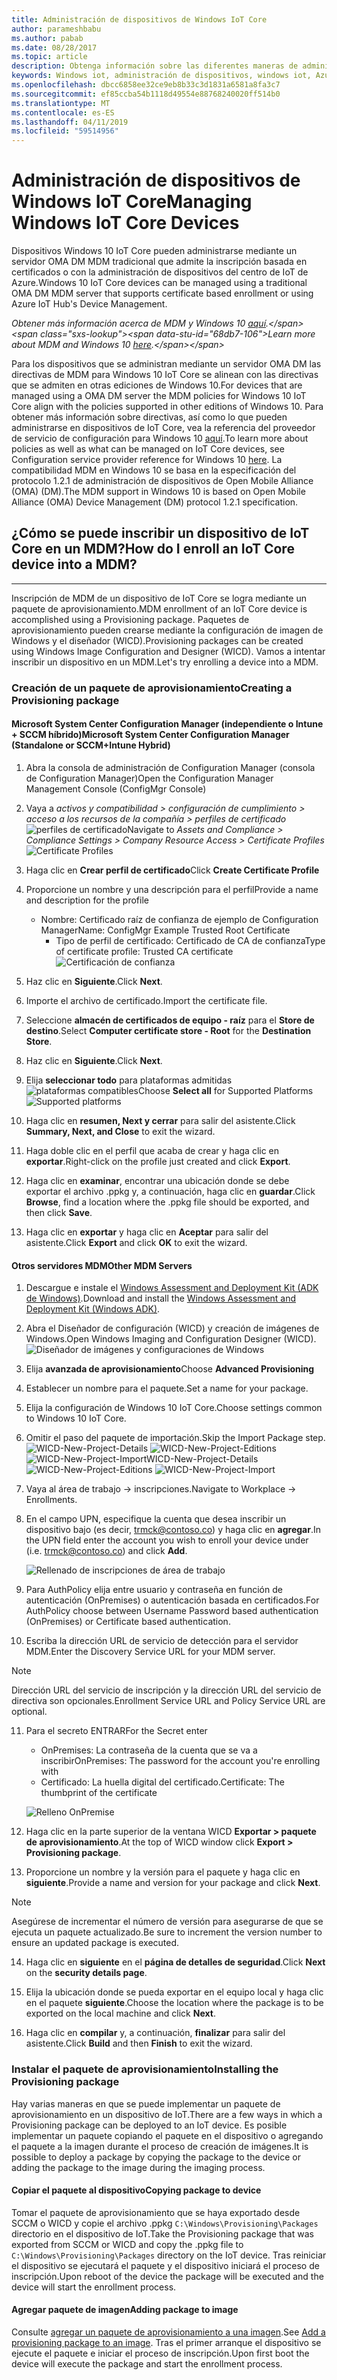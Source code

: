 ```yaml
---
title: Administración de dispositivos de Windows IoT Core
author: parameshbabu
ms.author: pabab
ms.date: 08/28/2017
ms.topic: article
description: Obtenga información sobre las diferentes maneras de administrar dispositivos Windows 10 IoT Core.
keywords: Windows iot, administración de dispositivos, windows iot, Azure DM, Hub de Azure, Azure IoT
ms.openlocfilehash: dbcc6858ee32ce9eb8b33c3d1831a6581a8fa3c7
ms.sourcegitcommit: ef85ccba54b1118d49554e88768240020ff514b0
ms.translationtype: MT
ms.contentlocale: es-ES
ms.lasthandoff: 04/11/2019
ms.locfileid: "59514956"
---
```

# <a name="managing-windows-iot-core-devices"></a><span data-ttu-id="68db7-104">Administración de dispositivos de Windows IoT Core</span><span class="sxs-lookup"><span data-stu-id="68db7-104">Managing Windows IoT Core Devices</span></span>

<span data-ttu-id="68db7-105">Dispositivos Windows 10 IoT Core pueden administrarse mediante un servidor OMA DM MDM tradicional que admite la inscripción basada en certificados o con la administración de dispositivos del centro de IoT de Azure.</span><span class="sxs-lookup"><span data-stu-id="68db7-105">Windows 10 IoT Core devices can be managed using a traditional OMA DM MDM server that supports certificate based enrollment or using Azure IoT Hub's Device Management.</span></span>  

 _<span data-ttu-id="68db7-106">Obtener más información acerca de MDM y Windows 10 [aquí](https://msdn.microsoft.com/library/windows/hardware/dn914769(v=vs.85).aspx).</span><span class="sxs-lookup"><span data-stu-id="68db7-106">Learn more about MDM and Windows 10 [here](https://msdn.microsoft.com/library/windows/hardware/dn914769(v=vs.85).aspx).</span></span>_  

<span data-ttu-id="68db7-107">Para los dispositivos que se administran mediante un servidor OMA DM las directivas de MDM para Windows 10 IoT Core se alinean con las directivas que se admiten en otras ediciones de Windows 10.</span><span class="sxs-lookup"><span data-stu-id="68db7-107">For devices that are managed using a OMA DM server the MDM policies for Windows 10 IoT Core align with the policies supported in other editions of Windows 10.</span></span> <span data-ttu-id="68db7-108">Para obtener más información sobre directivas, así como lo que pueden administrarse en dispositivos de IoT Core, vea la referencia del proveedor de servicio de configuración para Windows 10 [aquí](https://aka.ms/csplist).</span><span class="sxs-lookup"><span data-stu-id="68db7-108">To learn more about policies as well as what can be managed on IoT Core devices, see Configuration service provider reference for Windows 10 [here](https://aka.ms/csplist).</span></span> <span data-ttu-id="68db7-109">La compatibilidad MDM en Windows 10 se basa en la especificación del protocolo 1.2.1 de administración de dispositivos de Open Mobile Alliance (OMA) (DM).</span><span class="sxs-lookup"><span data-stu-id="68db7-109">The MDM support in Windows 10 is based on Open Mobile Alliance (OMA) Device Management (DM) protocol 1.2.1 specification.</span></span>

## <a name="how-do-i-enroll-an-iot-core-device-into-a-mdm"></a><span data-ttu-id="68db7-110">¿Cómo se puede inscribir un dispositivo de IoT Core en un MDM?</span><span class="sxs-lookup"><span data-stu-id="68db7-110">How do I enroll an IoT Core device into a MDM?</span></span>
___
<span data-ttu-id="68db7-111">Inscripción de MDM de un dispositivo de IoT Core se logra mediante un paquete de aprovisionamiento.</span><span class="sxs-lookup"><span data-stu-id="68db7-111">MDM enrollment of an IoT Core device is accomplished using a Provisioning package.</span></span> <span data-ttu-id="68db7-112">Paquetes de aprovisionamiento pueden crearse mediante la configuración de imagen de Windows y el diseñador (WICD).</span><span class="sxs-lookup"><span data-stu-id="68db7-112">Provisioning packages can be created using Windows Image Configuration and Designer (WICD).</span></span> <span data-ttu-id="68db7-113">Vamos a intentar inscribir un dispositivo en un MDM.</span><span class="sxs-lookup"><span data-stu-id="68db7-113">Let's try enrolling a device into a MDM.</span></span>

### <a name="creating-a-provisioning-package"></a><span data-ttu-id="68db7-114">Creación de un paquete de aprovisionamiento</span><span class="sxs-lookup"><span data-stu-id="68db7-114">Creating a Provisioning package</span></span>

#### <a name="microsoft-system-center-configuration-manager-standalone-or-sccmintune-hybrid"></a><span data-ttu-id="68db7-115">Microsoft System Center Configuration Manager (independiente o Intune + SCCM híbrido)</span><span class="sxs-lookup"><span data-stu-id="68db7-115">Microsoft System Center Configuration Manager (Standalone or SCCM+Intune Hybrid)</span></span>

1. <span data-ttu-id="68db7-116">Abra la consola de administración de Configuration Manager (consola de Configuration Manager)</span><span class="sxs-lookup"><span data-stu-id="68db7-116">Open the Configuration Manager Management Console (ConfigMgr Console)</span></span>

2. <span data-ttu-id="68db7-117">Vaya a _activos y compatibilidad > configuración de cumplimiento > acceso a los recursos de la compañía > perfiles de certificado_
   ![perfiles de certificado](../media/ManagingDevices/ConfigMgr-Certificate-Profiles.PNG)</span><span class="sxs-lookup"><span data-stu-id="68db7-117">Navigate to _Assets and Compliance > Compliance Settings > Company Resource Access > Certificate Profiles_
![Certificate Profiles](../media/ManagingDevices/ConfigMgr-Certificate-Profiles.PNG)</span></span>

3. <span data-ttu-id="68db7-118">Haga clic en **Crear perfil de certificado**</span><span class="sxs-lookup"><span data-stu-id="68db7-118">Click **Create Certificate Profile**</span></span>

4. <span data-ttu-id="68db7-119">Proporcione un nombre y una descripción para el perfil</span><span class="sxs-lookup"><span data-stu-id="68db7-119">Provide a name and description for the profile</span></span>
   - <span data-ttu-id="68db7-120">Nombre: Certificado raíz de confianza de ejemplo de Configuration Manager</span><span class="sxs-lookup"><span data-stu-id="68db7-120">Name: ConfigMgr Example Trusted Root Certificate</span></span>
     - <span data-ttu-id="68db7-121">Tipo de perfil de certificado: Certificado de CA de confianza</span><span class="sxs-lookup"><span data-stu-id="68db7-121">Type of certificate profile: Trusted CA certificate</span></span>  
     ![Certificación de confianza](../media/ManagingDevices/ConfigMgr-Certificate-Profiles-Wizard.png)

5. <span data-ttu-id="68db7-123">Haz clic en **Siguiente**.</span><span class="sxs-lookup"><span data-stu-id="68db7-123">Click **Next**.</span></span>

6. <span data-ttu-id="68db7-124">Importe el archivo de certificado.</span><span class="sxs-lookup"><span data-stu-id="68db7-124">Import the certificate file.</span></span>

7. <span data-ttu-id="68db7-125">Seleccione **almacén de certificados de equipo - raíz** para el **Store de destino**.</span><span class="sxs-lookup"><span data-stu-id="68db7-125">Select **Computer certificate store - Root** for the **Destination Store**.</span></span>

8. <span data-ttu-id="68db7-126">Haz clic en **Siguiente**.</span><span class="sxs-lookup"><span data-stu-id="68db7-126">Click **Next**.</span></span>

9. <span data-ttu-id="68db7-127">Elija **seleccionar todo** para plataformas admitidas ![plataformas compatibles](../media/ManagingDevices/ConfigMgr-Certificate-Profiles-Wizard-Supported-Platforms.png)</span><span class="sxs-lookup"><span data-stu-id="68db7-127">Choose **Select all** for Supported Platforms ![Supported platforms](../media/ManagingDevices/ConfigMgr-Certificate-Profiles-Wizard-Supported-Platforms.png)</span></span>

10. <span data-ttu-id="68db7-128">Haga clic en **resumen, Next y cerrar** para salir del asistente.</span><span class="sxs-lookup"><span data-stu-id="68db7-128">Click **Summary, Next, and Close** to exit the wizard.</span></span>

11. <span data-ttu-id="68db7-129">Haga doble clic en el perfil que acaba de crear y haga clic en **exportar**.</span><span class="sxs-lookup"><span data-stu-id="68db7-129">Right-click on the profile just created and click **Export**.</span></span>

12. <span data-ttu-id="68db7-130">Haga clic en **examinar**, encontrar una ubicación donde se debe exportar el archivo .ppkg y, a continuación, haga clic en **guardar**.</span><span class="sxs-lookup"><span data-stu-id="68db7-130">Click **Browse**, find a location where the .ppkg file should be exported, and then click **Save**.</span></span>

13. <span data-ttu-id="68db7-131">Haga clic en **exportar** y haga clic en **Aceptar** para salir del asistente.</span><span class="sxs-lookup"><span data-stu-id="68db7-131">Click **Export** and click **OK** to exit the wizard.</span></span>

#### <a name="other-mdm-servers"></a><span data-ttu-id="68db7-132">Otros servidores MDM</span><span class="sxs-lookup"><span data-stu-id="68db7-132">Other MDM Servers</span></span>

1. <span data-ttu-id="68db7-133">Descargue e instale el [Windows Assessment and Deployment Kit (ADK de Windows)](https://developer.microsoft.com/windows/hardware/windows-assessment-deployment-kit).</span><span class="sxs-lookup"><span data-stu-id="68db7-133">Download and install the [Windows Assessment and Deployment Kit (Windows ADK)](https://developer.microsoft.com/windows/hardware/windows-assessment-deployment-kit).</span></span>

2. <span data-ttu-id="68db7-134">Abra el Diseñador de configuración (WICD) y creación de imágenes de Windows.</span><span class="sxs-lookup"><span data-stu-id="68db7-134">Open Windows Imaging and Configuration Designer (WICD).</span></span>
   ![Diseñador de imágenes y configuraciones de Windows](../media/ManagingDevices/WICD-Start-Page.png)

3. <span data-ttu-id="68db7-136">Elija **avanzada de aprovisionamiento**</span><span class="sxs-lookup"><span data-stu-id="68db7-136">Choose **Advanced Provisioning**</span></span>

4. <span data-ttu-id="68db7-137">Establecer un nombre para el paquete.</span><span class="sxs-lookup"><span data-stu-id="68db7-137">Set a name for your package.</span></span>

5. <span data-ttu-id="68db7-138">Elija la configuración de Windows 10 IoT Core.</span><span class="sxs-lookup"><span data-stu-id="68db7-138">Choose settings common to Windows 10 IoT Core.</span></span>

6. <span data-ttu-id="68db7-139">Omitir el paso del paquete de importación.</span><span class="sxs-lookup"><span data-stu-id="68db7-139">Skip the Import Package step.</span></span>
   ![<span data-ttu-id="68db7-140">WICD-New-Project-Details](../media/ManagingDevices/WICD-Advanced-Provisioning-New-Project-Details.PNG) 
   ![WICD-New-Project-Editions](../media/ManagingDevices/WICD-Advanced-Provisioning-New-Project-Editions.PNG) 
   ![WICD-New-Project-Import</span><span class="sxs-lookup"><span data-stu-id="68db7-140">WICD-New-Project-Details](../media/ManagingDevices/WICD-Advanced-Provisioning-New-Project-Details.PNG) 
![WICD-New-Project-Editions](../media/ManagingDevices/WICD-Advanced-Provisioning-New-Project-Editions.PNG) 
![WICD-New-Project-Import</span></span>](../media/ManagingDevices/WICD-Advanced-Provisioning-New-Project-Import.PNG)

7. <span data-ttu-id="68db7-141">Vaya al área de trabajo -> inscripciones.</span><span class="sxs-lookup"><span data-stu-id="68db7-141">Navigate to Workplace -> Enrollments.</span></span>

8. <span data-ttu-id="68db7-142">En el campo UPN, especifique la cuenta que desea inscribir un dispositivo bajo (es decir, trmck@contoso.co) y haga clic en **agregar**.</span><span class="sxs-lookup"><span data-stu-id="68db7-142">In the UPN field enter the account you wish to enroll your device under (i.e. trmck@contoso.co) and click **Add**.</span></span>

   ![Rellenado de inscripciones de área de trabajo](../media/ManagingDevices/WICD-Workplace-Enrollments-UPN-Filled.png)

9. <span data-ttu-id="68db7-144">Para AuthPolicy elija entre usuario y contraseña en función de autenticación (OnPremises) o autenticación basada en certificados.</span><span class="sxs-lookup"><span data-stu-id="68db7-144">For AuthPolicy choose between Username Password based authentication (OnPremises) or Certificate based authentication.</span></span>

10. <span data-ttu-id="68db7-145">Escriba la dirección URL de servicio de detección para el servidor MDM.</span><span class="sxs-lookup"><span data-stu-id="68db7-145">Enter the Discovery Service URL for your MDM server.</span></span>

> [!NOTE]
> <span data-ttu-id="68db7-146">Dirección URL del servicio de inscripción y la dirección URL del servicio de directiva son opcionales.</span><span class="sxs-lookup"><span data-stu-id="68db7-146">Enrollment Service URL and Policy Service URL are optional.</span></span>

11. <span data-ttu-id="68db7-147">Para el secreto ENTRAR</span><span class="sxs-lookup"><span data-stu-id="68db7-147">For the Secret enter</span></span>  
    - <span data-ttu-id="68db7-148">OnPremises: La contraseña de la cuenta que se va a inscribir</span><span class="sxs-lookup"><span data-stu-id="68db7-148">OnPremises: The password for the account you're enrolling with</span></span>  
    - <span data-ttu-id="68db7-149">Certificado: La huella digital del certificado.</span><span class="sxs-lookup"><span data-stu-id="68db7-149">Certificate: The thumbprint of the certificate</span></span>
    
    ![Relleno OnPremise](../media/ManagingDevices/WICD-Workplace-Enrollments-UPN-Details-Filled-Premise.png)  

12. <span data-ttu-id="68db7-151">Haga clic en la parte superior de la ventana WICD **Exportar > paquete de aprovisionamiento**.</span><span class="sxs-lookup"><span data-stu-id="68db7-151">At the top of WICD window click **Export > Provisioning package**.</span></span>

13. <span data-ttu-id="68db7-152">Proporcione un nombre y la versión para el paquete y haga clic en **siguiente**.</span><span class="sxs-lookup"><span data-stu-id="68db7-152">Provide a name and version for your package and click **Next**.</span></span> 

> [!NOTE]
> <span data-ttu-id="68db7-153">Asegúrese de incrementar el número de versión para asegurarse de que se ejecuta un paquete actualizado.</span><span class="sxs-lookup"><span data-stu-id="68db7-153">Be sure to increment the version number to ensure an updated package is executed.</span></span>

14. <span data-ttu-id="68db7-154">Haga clic en **siguiente** en el **página de detalles de seguridad**.</span><span class="sxs-lookup"><span data-stu-id="68db7-154">Click **Next** on the **security details page**.</span></span>

15. <span data-ttu-id="68db7-155">Elija la ubicación donde se pueda exportar en el equipo local y haga clic en el paquete **siguiente**.</span><span class="sxs-lookup"><span data-stu-id="68db7-155">Choose the location where the package is to be exported on the local machine and click **Next**.</span></span>

16. <span data-ttu-id="68db7-156">Haga clic en **compilar** y, a continuación, **finalizar** para salir del asistente.</span><span class="sxs-lookup"><span data-stu-id="68db7-156">Click **Build** and then **Finish** to exit the wizard.</span></span>

### <a name="installing-the-provisioning-package"></a><span data-ttu-id="68db7-157">Instalar el paquete de aprovisionamiento</span><span class="sxs-lookup"><span data-stu-id="68db7-157">Installing the Provisioning package</span></span>

<span data-ttu-id="68db7-158">Hay varias maneras en que se puede implementar un paquete de aprovisionamiento en un dispositivo de IoT.</span><span class="sxs-lookup"><span data-stu-id="68db7-158">There are a few ways in which a Provisioning package can be deployed to an IoT device.</span></span> <span data-ttu-id="68db7-159">Es posible implementar un paquete copiando el paquete en el dispositivo o agregando el paquete a la imagen durante el proceso de creación de imágenes.</span><span class="sxs-lookup"><span data-stu-id="68db7-159">It is possible to deploy a package by copying the package to the device or adding the package to the image during the imaging process.</span></span>

#### <a name="copying-package-to-device"></a><span data-ttu-id="68db7-160">Copiar el paquete al dispositivo</span><span class="sxs-lookup"><span data-stu-id="68db7-160">Copying package to device</span></span>

<span data-ttu-id="68db7-161">Tomar el paquete de aprovisionamiento que se haya exportado desde SCCM o WICD y copie el archivo .ppkg `C:\Windows\Provisioning\Packages` directorio en el dispositivo de IoT.</span><span class="sxs-lookup"><span data-stu-id="68db7-161">Take the Provisioning package that was exported from SCCM or WICD and copy the .ppkg file to `C:\Windows\Provisioning\Packages` directory on the IoT device.</span></span> <span data-ttu-id="68db7-162">Tras reiniciar el dispositivo se ejecutará el paquete y el dispositivo iniciará el proceso de inscripción.</span><span class="sxs-lookup"><span data-stu-id="68db7-162">Upon reboot of the device the package will be executed and the device will start the enrollment process.</span></span>

#### <a name="adding-package-to-image"></a><span data-ttu-id="68db7-163">Agregar paquete de imagen</span><span class="sxs-lookup"><span data-stu-id="68db7-163">Adding package to image</span></span>

<span data-ttu-id="68db7-164">Consulte [agregar un paquete de aprovisionamiento a una imagen](https://docs.microsoft.com/windows-hardware/manufacture/iot/add-a-provisioning-package-to-an-image).</span><span class="sxs-lookup"><span data-stu-id="68db7-164">See [Add a provisioning package to an image](https://docs.microsoft.com/windows-hardware/manufacture/iot/add-a-provisioning-package-to-an-image).</span></span> <span data-ttu-id="68db7-165">Tras el primer arranque el dispositivo se ejecute el paquete e iniciar el proceso de inscripción.</span><span class="sxs-lookup"><span data-stu-id="68db7-165">Upon first boot the device will execute the package and start the enrollment process.</span></span>

